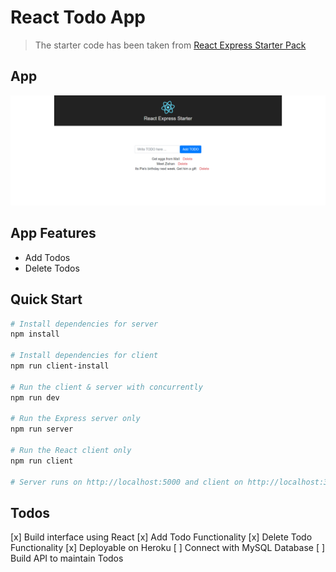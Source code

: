 # React Todo App

> The starter code has been taken from [React Express Starter Pack](https://github.com/bradtraversy/react_express_starter) 

## App 
![Screenshot](https://github.com/memahesh/react_todo_app/blob/master/screenshot.png)

## App Features
 - Add Todos
 - Delete Todos


## Quick Start

``` bash
# Install dependencies for server
npm install

# Install dependencies for client
npm run client-install

# Run the client & server with concurrently
npm run dev

# Run the Express server only
npm run server

# Run the React client only
npm run client

# Server runs on http://localhost:5000 and client on http://localhost:3000
```

## Todos
 
 [x] Build interface using React
 [x] Add Todo Functionality
 [x] Delete Todo Functionality
 [x] Deployable on Heroku
 [ ] Connect with MySQL Database
 [ ] Build API to maintain Todos
